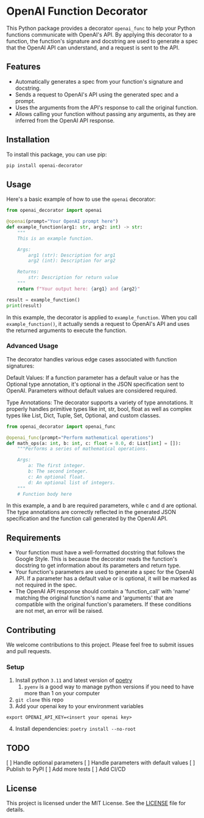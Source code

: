 # OpenAI Function Decorator
This Python package provides a decorator `openai_func` to help your Python functions communicate with OpenAI's API. By applying this decorator to a function, the function's signature and docstring are used to generate a spec that the OpenAI API can understand, and a request is sent to the API.

## Features
* Automatically generates a spec from your function's signature and docstring.
* Sends a request to OpenAI's API using the generated spec and a prompt.
* Uses the arguments from the API's response to call the original function.
* Allows calling your function without passing any arguments, as they are inferred from the OpenAI API response.

## Installation
To install this package, you can use pip:
```sh
pip install openai-decorator
```

## Usage
Here's a basic example of how to use the `openai` decorator:

```python
from openai_decorator import openai

@openai(prompt="Your OpenAI prompt here")
def example_function(arg1: str, arg2: int) -> str:
    """
    This is an example function.

    Args:
        arg1 (str): Description for arg1
        arg2 (int): Description for arg2

    Returns:
        str: Description for return value
    """
    return f"Your output here: {arg1} and {arg2}"

result = example_function()
print(result)
```
In this example, the decorator is applied to `example_function`. When you call `example_function()`, it actually sends a request to OpenAI's API and uses the returned arguments to execute the function.

###  Advanced Usage
The decorator handles various edge cases associated with function signatures:

Default Values: If a function parameter has a default value or has the Optional type annotation, it's optional in the JSON specification sent to OpenAI. Parameters without default values are considered required.

Type Annotations: The decorator supports a variety of type annotations. It properly handles primitive types like int, str, bool, float as well as complex types like List, Dict, Tuple, Set, Optional, and custom classes.

```python
from openai_decorator import openai_func

@openai_func(prompt="Perform mathematical operations")
def math_ops(a: int, b: int, c: float = 0.0, d: List[int] = []):
    """Performs a series of mathematical operations.

    Args:
        a: The first integer.
        b: The second integer.
        c: An optional float.
        d: An optional list of integers.
    """
    # Function body here
```
In this example, a and b are required parameters, while c and d are optional. The type annotations are correctly reflected in the generated JSON specification and the function call generated by the OpenAI API.

## Requirements
* Your function must have a well-formatted docstring that follows the Google Style. This is because the decorator reads the function's docstring to get information about its parameters and return type.
* Your function's parameters are used to generate a spec for the OpenAI API. If a parameter has a default value or is optional, it will be marked as not required in the spec.
* The OpenAI API response should contain a 'function_call' with 'name' matching the original function's name and 'arguments' that are compatible with the original function's parameters. If these conditions are not met, an error will be raised.

## Contributing
We welcome contributions to this project. Please feel free to submit issues and pull requests.

### Setup
1. Install python `3.11` and latest version of [poetry](https://python-poetry.org/docs/#installing-with-pipx)
   1. `pyenv` is a good way to manage python versions if you need to have more than 1 on your computer
2. `git clone` this repo
3. Add your openai key to your environment variables
```shell
export OPENAI_API_KEY=<insert your openai key>
```
4. Install dependencies: `poetry install --no-root`

## TODO
[ ] Handle optional parameters
[ ] Handle parameters with default values
[ ] Publish to PyPI
[ ] Add more tests
[ ] Add CI/CD

## License
This project is licensed under the MIT License. See the [LICENSE](LICENSE) file for details.
